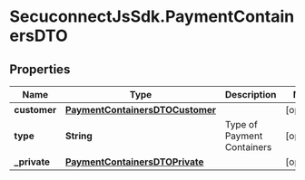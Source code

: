 # SecuconnectJsSdk.PaymentContainersDTO

## Properties
Name | Type | Description | Notes
------------ | ------------- | ------------- | -------------
**customer** | [**PaymentContainersDTOCustomer**](PaymentContainersDTOCustomer.md) |  | [optional] 
**type** | **String** | Type of Payment Containers | [optional] 
**_private** | [**PaymentContainersDTOPrivate**](PaymentContainersDTOPrivate.md) |  | [optional] 


